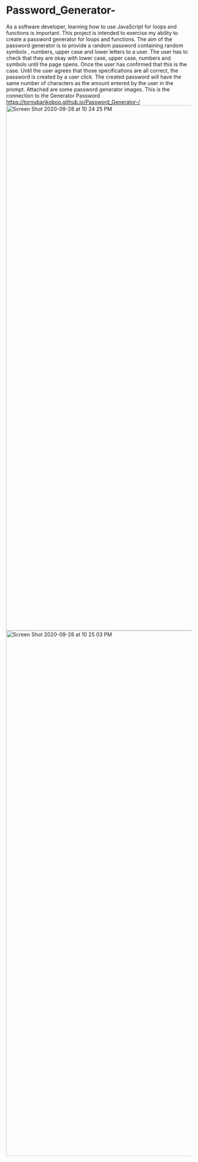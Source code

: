 # Password_Generator-
As a software developer, learning how to use JavaScript for loops and functions is important. This project is intended to exercise my ability to create a password generator for loops and functions. The aim of the password generator is to provide a random password containing random symbols , numbers, upper case and lower letters to a user. The user has to check that they are okay with lower case, upper case, numbers and symbols until the page opens. Once the user has confirmed that this is the case. Until the user agrees that those specifications are all correct, the password is created by a user click. The created password will have the same number of characters as the amount entered by the user in the prompt. Attached are some password generator images. This is the connection to the Generator Password https://tornubarikoboo.github.io/Password_Generator-/
<img width="1424" alt="Screen Shot 2020-09-28 at 10 24 25 PM" src="https://user-images.githubusercontent.com/69223691/94506281-021f3f80-01db-11eb-9944-a9f77623ed39.png">
<img width="1424" alt="Screen Shot 2020-09-28 at 10 25 03 PM" src="https://user-images.githubusercontent.com/69223691/94505996-61308480-01da-11eb-8f46-f2c7639dcfd1.png">


